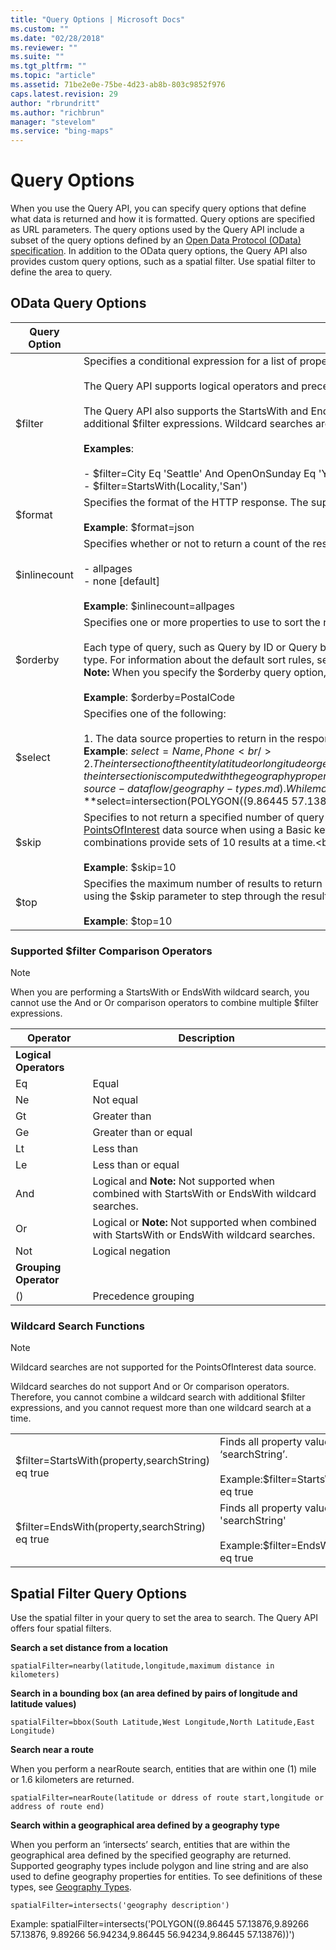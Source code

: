 ```yaml
---
title: "Query Options | Microsoft Docs"
ms.custom: ""
ms.date: "02/28/2018"
ms.reviewer: ""
ms.suite: ""
ms.tgt_pltfrm: ""
ms.topic: "article"
ms.assetid: 71be2e0e-75be-4d23-ab8b-803c9852f976
caps.latest.revision: 29
author: "rbrundritt"
ms.author: "richbrun"
manager: "stevelom"
ms.service: "bing-maps"
---
```

# Query Options

When you use the Query API, you can specify query options that define what data is returned and how it is formatted. Query options are specified as URL parameters. The query options used by the Query API include a subset of the query options defined by an [Open Data Protocol (OData) specification](https://www.odata.org/documentation/). In addition to the OData query options, the Query API also provides custom query options, such as a spatial filter. Use spatial filter to define the area to query.  
  
## OData Query Options  
  
|Query Option|Description|  
|------------------|------------------------------------------|  
|$filter|Specifies a conditional expression for a list of properties and values. **Note:**  You cannot filter on the latitude and longitude entity properties. <br /><br /> The Query API supports logical operators and precedence grouping. For a complete list of the supported operators, see the **Supported $filter Operators** section below.<br /><br /> The Query API also supports the StartsWith and EndsWith functions to perform wildcard searches. Only one wildcard search can be performed at a time, and wildcard searches cannot be combined with additional $filter expressions. Wildcard searches are not supported for the PointsOfInterest data source. For more information, see The **Wildcard Search Functions** section below.<br /><br /> **Examples**:<br /><br /> -   $filter=City Eq 'Seattle' And OpenOnSunday Eq 'Y'<br />-   $filter=StartsWith(Locality,'San')|  
|$format|Specifies the format of the HTTP response. The supported formats for the Query API are JSON and Atom. The default format is Atom.<br /><br /> **Example**: $format=json|  
|$inlinecount|Specifies whether or not to return a count of the results in the response. Possible values for this query option include:<br /><br /> -   allpages<br />-   none [default]<br /><br /> **Example**: $inlinecount=allpages|  
|$orderby|Specifies one or more properties to use to sort the results of a query. You can specify up to three (3) properties. Results are sorted in ascending order.<br /><br /> Each type of query, such as Query by ID or Query by Property, has a default sort order for query results. If the $orderby option is not specified, query results are sorted using the default sort for that query type. For information about the default sort rules, see the documentation for each query type. **Note:**  You cannot use the latitude and longitude properties to sort results. You can use the elevation property. **Note:**  When you specify the $orderby query option, you must also specify a spatial filter or a $filter query option. For information about spatial filters, see [Query by Area](../query-api/query-by-area.md). <br /><br /> **Example**: $orderby=PostalCode|  
|$select|Specifies one of the following:<br /><br /> 1.  The data source properties to return in the response. If the $select query option is not specified or if it is set to "*" ($select=\*), all data source properties are returned.<br />     **Example**: $select=Name,Phone<br />2.  The intersection of the entity latitude or longitude or geographical area (defined by the entity geography) with the specified geography. If an entity has both latitude and longitude and geography properties in the schema, the intersection is computed with the geography property value. . To see definitions of the available geography types, see the types defined in [Geography Types](../data-source-management-api/load-data-source-dataflow/geography-types.md). While many different geography types are available, you will get the best performance if you use polygon, linestring or point types.<br />     **Example:**$select=intersection(POLYGON((9.86445 57.13876,9.89266 57.13876, 9.89266 56.94234,9.86445 56.94234,9.86445 57.13876)))|  
|$skip|Specifies to not return a specified number of query results. For example, if this value is set to 50, then the first result that is returned is the 51st result. This option is not available in queries for the [PointsOfInterest](../public-data-sources/pointsofinterest.md) data source when using a Basic key. You can use the $skip query option with the $top query option to display a subset of the query results. For example, the following parameter combinations provide sets of 10 results at a time.<br /><br /> &$skip=0&$top=10 [provides results 1 to 10]<br /><br /> &$skip=10&$top=10 [provides results 11 to 20]<br /><br /> **Example**: $skip=10|  
|$top|Specifies the maximum number of results to return in the query response. The default value is 25 and the maximum value is 250. You can return more than 250 results by making multiple queries and using the $skip parameter to step through the results.<br /><br /> **Example**: $top=10|  
  
### Supported $filter Comparison Operators  
  
> [!NOTE]
>  When you are performing a StartsWith or EndsWith wildcard search, you cannot use the And or Or comparison operators to combine multiple $filter expressions.  
  
|Operator|Description|  
|--------------|-----------------|  
|**Logical Operators**|  
|Eq|Equal|  
|Ne|Not equal|  
|Gt|Greater than|  
|Ge|Greater than or equal|  
|Lt|Less than|  
|Le|Less than or equal|  
|And|Logical and **Note:**  Not supported when combined with StartsWith or EndsWith wildcard searches.|  
|Or|Logical or **Note:**  Not supported when combined with StartsWith or EndsWith wildcard searches.|  
|Not|Logical negation|  
|**Grouping Operator**|  
|()|Precedence grouping|  
  
### Wildcard Search Functions  
  
> [!NOTE]
>  Wildcard searches are not supported for the PointsOfInterest data source.  
>   
>  Wildcard searches do not support And or Or comparison operators. Therefore, you cannot combine a wildcard search with additional $filter expressions, and you cannot request more than one wildcard search at a time.  
  
|||  
|-|-|  
|$filter=StartsWith(property,searchString) eq true|Finds all property values that start with ‘searchString’.<br /><br /> Example:$filter=StartsWith(Locality,'San') eq true|  
|$filter=EndsWith(property,searchString) eq true|Finds all property values that end with 'searchString'<br /><br /> Example:$filter=EndsWith(Locality,'York') eq true|  
  
## Spatial Filter Query Options  
 Use the spatial filter in your query to set the area to search. The Query API offers four spatial filters.  
  
 **Search a set distance from a location**  
  
```url
spatialFilter=nearby(latitude,longitude,maximum distance in kilometers)  
```  
  
 **Search in a bounding box (an area defined by pairs of longitude and latitude values)**  
  
```url
spatialFilter=bbox(South Latitude,West Longitude,North Latitude,East Longitude)  
```  
  
 **Search near a route**  
  
 When you perform a nearRoute search, entities that are within one (1) mile or 1.6 kilometers are returned.  
  
```url
spatialFilter=nearRoute(latitude or ddress of route start,longitude or address of route end)  
```  
  
 **Search within a geographical area defined by a geography type**  
  
 When you perform an ‘intersects’ search, entities that are within the geographical area defined by the specified geography are returned. Supported geography types include polygon and line string and are also used to define geography properties for entities. To see definitions of these types, see [Geography Types](../data-source-management-api/load-data-source-dataflow/geography-types.md).  
  
```url
spatialFilter=intersects('geography description')  
```  
  
 Example: spatialFilter=intersects('POLYGON((9.86445 57.13876,9.89266 57.13876, 9.89266 56.94234,9.86445 56.94234,9.86445 57.13876))')

